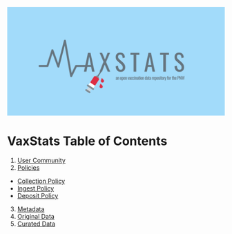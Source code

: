 ![VaxStats logo with accompanying text 'an open vaccination data repository for the PNW'][logo]

# VaxStats Table of Contents
1. [User Community](https://github.com/kthrog/VaxStats/tree/master/protocolReport/userCommunity)
2. [Policies](https://github.com/kthrog/VaxStats/tree/master/protocolReport/policies)
- [Collection Policy](https://github.com/kthrog/VaxStats/blob/master/protocolReport/policies/collectionPolicy.md)
- [Ingest Policy](https://github.com/kthrog/VaxStats/blob/master/protocolReport/policies/ingestPolicy.md)
- [Deposit Policy](https://github.com/kthrog/VaxStats/blob/master/protocolReport/policies/depositPolicy.md)
3. [Metadata](https://github.com/kthrog/VaxStats/tree/master/protocolReport/metadata)
4. [Original Data](https://github.com/kthrog/VaxStats/tree/master/datasets_OriginalFromSource)
5. [Curated Data](https://github.com/kthrog/VaxStats/tree/master/datasets_ConvertedtoCSV)










[logo]: https://github.com/kthrog/VaxStats/blob/master/protocolReport/misc/VaxStats-logo-repo.png
